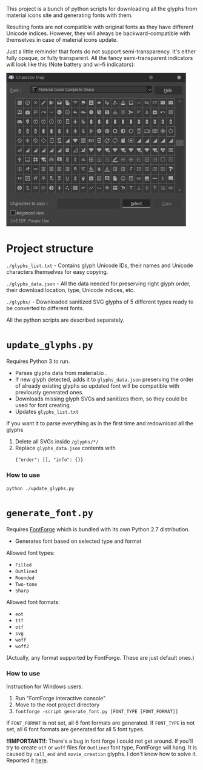 This project is a bunch of python scripts for downloading all the glyphs from material icons site and generating fonts with them.

Resulting fonts are not compatible with original fonts as they have different Unicode indices. However, they will always be backward-compatible with themselves in case of material icons update.

Just a little reminder that fonts do not support semi-transparency. It's either fully opaque, or fully transparent. All the fancy semi-transparent indicators will look like this (Note battery and wi-fi indicators):

![Transparency Representation](https://raw.githubusercontent.com/Azumgi/Material-Icons-Complete/master/media/transparency_representation.jpg)


# Project structure

`./glyphs_list.txt` - Contains glyph Unicode IDs, their names and Unicode characters themselves for easy copying.

`./glyphs_data.json` - All the data needed for preserving right glyph order, their download location, type, Unicode indices, etc.

`./glyphs/` - Downloaded sanitized SVG glyphs of 5 different types ready to be converted to different fonts.

All the python scripts are described separately.

# `update_glyphs.py`

Requires Python 3 to run.

* Parses glyphs data from material.io .
* If new glyph detected, adds it to `glyphs_data.json` preserving the order of already existing glyphs so updated font will be compatible with previously generated ones.
* Downloads missing glyph SVGs and sanitizes them, so they could be used for font creating.
* Updates `glyphs_list.txt`

If you want it to parse everything as in the first time and redownload all the glyphs

1. Delete all SVGs inside `/glyphs/*/`
2. Replace `glyphs_data.json` contents with
   ```
   {"order": [], "info": {}}
   ```

### How to use

`python ./update_glyphs.py`

# `generate_font.py`

Requires [FontForge](https://github.com/fontforge/fontforge/releases) which is bundled with its own Python 2.7 distribution.

- Generates font based on selected type and format

Allowed font types:

- `Filled`
- `Outlined`
- `Rounded`
- `Two-tone`
- `Sharp`

Allowed font formats:

- `eot`
- `ttf`
- `otf`
- `svg`
- `woff`
- `woff2`

(Actually, any format supported by FontForge. These are just default ones.)

### How to use

Instruction for Windows users:
1. Run "FontForge interactive console"
2. Move to the root project directory
3. `fontforge -script generate_font.py [FONT_TYPE [FONT_FORMAT]]`

If `FONT_FORMAT` is not set, all 6 font formats are generated.
If `FONT_TYPE` is not set, all 6 font formats are generated for all 5 font types.

**!!IMPORTANT!!**: There's a bug in font forge I could not get around. If you'll try to create `otf` or `woff` files for `Outlined` font type, FontForge will hang. It is caused by `call_end` and `movie_creation` glyphs. I don't know how to solve it. Reported it [here](https://github.com/fontforge/fontforge/issues/3699).
